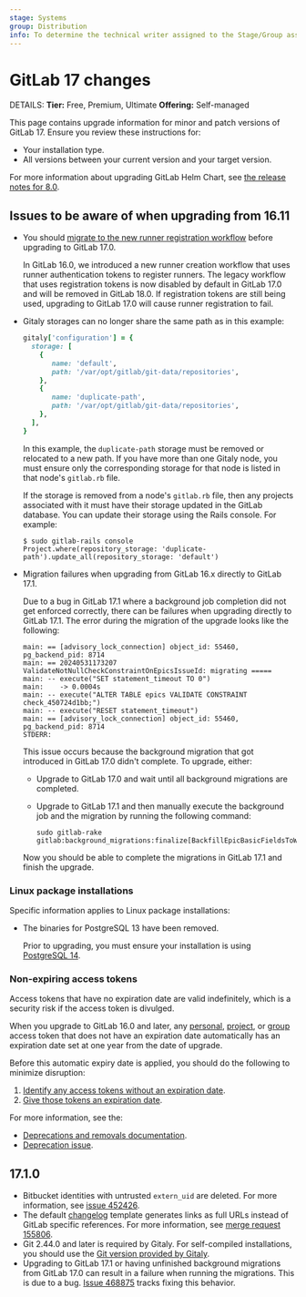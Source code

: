 ```yaml
---
stage: Systems
group: Distribution
info: To determine the technical writer assigned to the Stage/Group associated with this page, see https://handbook.gitlab.com/handbook/product/ux/technical-writing/#assignments
---
```


# GitLab 17 changes

DETAILS:
**Tier:** Free, Premium, Ultimate
**Offering:** Self-managed

This page contains upgrade information for minor and patch versions of GitLab 17.
Ensure you review these instructions for:

- Your installation type.
- All versions between your current version and your target version.

For more information about upgrading GitLab Helm Chart, see [the release notes for 8.0](https://docs.gitlab.com/charts/releases/8_0.html).

## Issues to be aware of when upgrading from 16.11

- You should [migrate to the new runner registration workflow](../../ci/runners/new_creation_workflow.md) before upgrading to GitLab 17.0.

  In GitLab 16.0, we introduced a new runner creation workflow that uses runner authentication tokens to register runners.
  The legacy workflow that uses registration tokens is now disabled by default in GitLab 17.0 and will be removed in GitLab 18.0.
  If registration tokens are still being used, upgrading to GitLab 17.0 will cause runner registration to fail.

- Gitaly storages can no longer share the same path as in this example:

  ```ruby
  gitaly['configuration'] = {
    storage: [
      {
         name: 'default',
         path: '/var/opt/gitlab/git-data/repositories',
      },
      {
         name: 'duplicate-path',
         path: '/var/opt/gitlab/git-data/repositories',
      },
    ],
  }
  ```

  In this example, the `duplicate-path` storage must be removed or relocated to a new path. If you have
  more than one Gitaly node, you must ensure only the corresponding storage for that node is listed
  in that node's `gitlab.rb` file.

  If the storage is removed from a node's `gitlab.rb` file, then any projects associated with it must have their storage updated
  in the GitLab database. You can update their storage using the Rails console. For example:

  ```shell
  $ sudo gitlab-rails console
  Project.where(repository_storage: 'duplicate-path').update_all(repository_storage: 'default')
  ```

- Migration failures when upgrading from GitLab 16.x directly to GitLab 17.1.

  Due to a bug in GitLab 17.1 where a background job completion did not get enforced correctly, there
  can be failures when upgrading directly to GitLab 17.1.
  The error during the migration of the upgrade looks like the following:

  ```shell
  main: == [advisory_lock_connection] object_id: 55460, pg_backend_pid: 8714
  main: == 20240531173207 ValidateNotNullCheckConstraintOnEpicsIssueId: migrating =====
  main: -- execute("SET statement_timeout TO 0")
  main:    -> 0.0004s
  main: -- execute("ALTER TABLE epics VALIDATE CONSTRAINT check_450724d1bb;")
  main: -- execute("RESET statement_timeout")
  main: == [advisory_lock_connection] object_id: 55460, pg_backend_pid: 8714
  STDERR:
  ```

  This issue occurs because the background migration that got introduced in GitLab 17.0 didn't complete.
  To upgrade, either:

  - Upgrade to GitLab 17.0 and wait until all background migrations are completed.
  - Upgrade to GitLab 17.1 and then manually execute the background job and the migration by
    running the following command:

    ```shell
    sudo gitlab-rake gitlab:background_migrations:finalize[BackfillEpicBasicFieldsToWorkItemRecord,epics,id,'[null]']
    ```

  Now you should be able to complete the migrations in GitLab 17.1 and finish
  the upgrade.

### Linux package installations

Specific information applies to Linux package installations:

- The binaries for PostgreSQL 13 have been removed.

  Prior to upgrading, you must ensure your installation is using
  [PostgreSQL 14](https://docs.gitlab.com/omnibus/settings/database.html#upgrade-packaged-postgresql-server).

### Non-expiring access tokens

Access tokens that have no expiration date are valid indefinitely, which is a
security risk if the access token is divulged.

When you upgrade to GitLab 16.0 and later, any [personal](../../user/profile/personal_access_tokens.md),
[project](../../user/project/settings/project_access_tokens.md), or
[group](../../user/group/settings/group_access_tokens.md) access
token that does not have an expiration date automatically has an expiration
date set at one year from the date of upgrade.

Before this automatic expiry date is applied, you should do the following to minimize disruption:

1. [Identify any access tokens without an expiration date](../../security/token_overview.md#find-tokens-with-no-expiration-date).
1. [Give those tokens an expiration date](../../security/token_overview.md#extend-token-lifetime).

For more information, see the:

- [Deprecations and removals documentation](../../update/deprecations.md#non-expiring-access-tokens).
- [Deprecation issue](https://gitlab.com/gitlab-org/gitlab/-/issues/369122).

## 17.1.0

- Bitbucket identities with untrusted `extern_uid` are deleted.
  For more information, see [issue 452426](https://gitlab.com/gitlab-org/gitlab/-/issues/452426).
- The default [changelog](../../user/project/changelogs.md) template generates links as full URLs instead of GitLab specific references.
  For more information, see [merge request 155806](https://gitlab.com/gitlab-org/gitlab/-/merge_requests/155806).
- Git 2.44.0 and later is required by Gitaly. For self-compiled installations,
  you should use the [Git version provided by Gitaly](../../install/installation.md#git).
- Upgrading to GitLab 17.1 or having unfinished background migrations from GitLab 17.0 can result
  in a failure when running the migrations.
  This is due to a bug.
  [Issue 468875](https://gitlab.com/gitlab-org/gitlab/-/issues/468875) tracks fixing this behavior.
